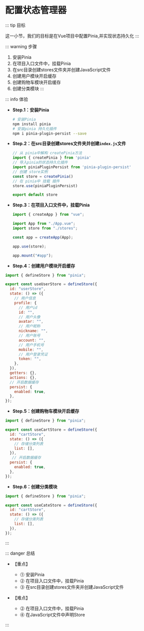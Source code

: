 # 配置状态管理器

::: tip 目标

这一小节，我们的目标是在Vue项目中配置Pinia,并实现状态持久化
:::

::: warning 步骤

1. 安装Pinia
2. 在项目入口文件中，挂载Pinia
3. 在src目录创建stores文件夹并创建JavaScript文件
4. 创建用户模块开启缓存
5. 创建购物车模块开启缓存
6. 创建分类模块
:::

::: info 体验

* **Step.1：安装Pinia**

  ```bash
  # 安装Pinia
  npm install pinia
  # 安装pinia 持久化插件
  npm i pinia-plugin-persist --save
  ```

* **Step.2：在src目录创建stores文件夹并创建`index.js`文件**

  ```js
  // 从 pinia中解构 createPinia方法
  import { createPinia } from 'pinia'
  // 导入pinia的状态持久化插件
  import piniaPluginPersist from 'pinia-plugin-persist'
  // 创建 store实例
  const store = createPinia()
  // 在 pinia中 挂载 插件
  store.use(piniaPluginPersist)

  export default store
  ```

* **Step.3：在项目入口文件中，挂载Pinia**

  ```js
  import { createApp } from "vue";

  import App from "./App.vue";
  import store from "./stores";

  const app = createApp(App);

  app.use(store);

  app.mount("#app");
  ```

* **Step.4：创建用户模块开启缓存**

```js
import { defineStore } from "pinia";

export const useUserStore = defineStore({
  id: "userStore",
  state: () => ({
    // 用户信息
    profile: {
      // 用户id
      id: "",
      // 用户头像
      avatar: "",
      // 用户昵称
      nickname: "",
      // 用户账号
      account: "",
      // 用户手机号
      mobile: "",
      // 用户登录凭证
      token: "",
    },
  }),
  getters: {},
  actions: {},
  // 开启数据缓存
  persist: {
    enabled: true,
  },
});

```

* **Step.5：创建购物车模块开启缓存**

```js
import { defineStore } from "pinia";

export const useCartStore = defineStore({
  id: "cartStore",
  state: () => ({
    // 存储分类列表
    list: [],
  }),
   // 开启数据缓存
  persist: {
    enabled: true,
  },
});

```

* **Step.6：创建分类模块**

```js
import { defineStore } from "pinia";

export const useCateStore = defineStore({
  id: "cartStore",
  state: () => ({
    // 存储分类列表
    list: [],
  }),
});

```

:::

::: danger 总结

* 【重点】
  * ⓵ 安装Pinia
  * ⓶ 在项目入口文件中，挂载Pinia
  * ⓷ 在src目录创建stores文件夹并创建JavaScript文件

* 【难点】

  * ⓶ 在项目入口文件中，挂载Pinia
  * ⓸ 在JavaScript文件中声明Store

:::
